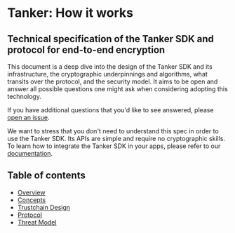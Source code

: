 # Tanker: How it works
## Technical specification of the Tanker SDK and protocol for end-to-end encryption

This document is a deep dive into the design of the Tanker SDK and its infrastructure, the cryptographic underpinnings and algorithms, what transits over the protocol, and the security model. It aims to be open and answer all possible questions one might ask when considering adopting this technology.

If you have additional questions that you'd like to see answered, please [open an issue](../issues/new).

We want to stress that you don't need to understand this spec in order to use the Tanker SDK. Its APIs are simple and require no cryptographic skills. To learn how to integrate the Tanker SDK in your apps, please refer to our [documentation](https://tanker.io/docs).

## Table of contents

* [Overview](overview.md)
* [Concepts](concepts.md)
* [Trustchain Design](trustchain_design.md)
* [Protocol](protocol.md)
* [Threat Model](threat_model.md)
